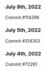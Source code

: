 ### July 8th, 2022

Commit #114296

### July 5th, 2022

Commit #314353


### July 4th, 2022

Commit #72281

